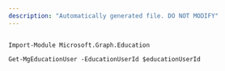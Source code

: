 ```yaml
---
description: "Automatically generated file. DO NOT MODIFY"
---
```


```powershellv1

Import-Module Microsoft.Graph.Education

Get-MgEducationUser -EducationUserId $educationUserId

```